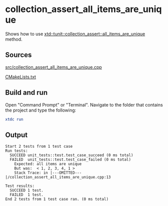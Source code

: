 # collection_assert_all_items_are_unique

Shows how to use [xtd::tunit::collection_assert::all_items_are_unique](https://gammasoft71.github.io/xtd/reference_guides/latest/classxtd_1_1tunit_1_1collection__assume.html#a27bcdcd1d0c91869ba1115f91ef01780) method.

## Sources

[src/collection_assert_all_items_are_unique.cpp](src/collection_assert_all_items_are_unique.cpp)

[CMakeLists.txt](CMakeLists.txt)

## Build and run

Open "Command Prompt" or "Terminal". Navigate to the folder that contains the project and type the following:

```cmake
xtdc run
```

## Output

```
Start 2 tests from 1 test case
Run tests:
  SUCCEED unit_tests::test.test_case_succeed (0 ms total)
  FAILED  unit_tests::test.test_case_failed (0 ms total)
    Expected: all items are unique
    But was:  < 1, 2, 3, 4, 1 >
    Stack Trace: in |---OMITTED---|/collection_assert_all_items_are_unique.cpp:13

Test results:
  SUCCEED 1 test.
  FAILED  1 test.
End 2 tests from 1 test case ran. (0 ms total)
```
